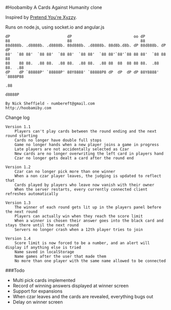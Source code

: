 #Hoobamiby
A Cards Against Humanity clone

Inspired by [Pretend You're Xyzzy](http://pyz.socialgamer.net/game.jsp).

Runs on node.js, using socket.io and angular.js

```
dP                         dP                           oo dP                
88                         88                              88                
88d888b. .d8888b. .d8888b. 88d888b. .d8888b. 88d8b.d8b. dP 88d888b. dP    dP 
88'  `88 88'  `88 88'  `88 88'  `88 88'  `88 88'`88'`88 88 88'  `88 88    88 
88    88 88.  .88 88.  .88 88.  .88 88.  .88 88  88  88 88 88.  .88 88.  .88 
dP    dP `88888P' `88888P' 88Y8888' `88888P8 dP  dP  dP dP 88Y8888' `8888P88 
                                                                         .88 
                                                                     d8888P 

By Nick Sheffield - numbereft@gmail.com
http://hoobamiby.com
```

Change log

	Version 1.1
		Players can't play cards between the round ending and the next round starting
		Cards no longer have double full stops
		Game no longer hands when a new player joins a game in progress
		Late players are not accidentally selected as Czar
		New cards are no longer overwriting the left card in players hand
		Czar no longer gets dealt a card after the round end

	Version 1.2
		Czar can no longer pick more than one winner
		When a non czar player leaves, the judging is updated to reflect that
		Cards played by players who leave now vanish with their owner
		When the server restarts, every currently connected client refreshes automatically

	Version 1.3
		The winner of each round gets lit up in the players panel before the next round
		Players can actually win when they reach the score limit
		When a winner is chosen their answer goes into the black card and stays there until the next round
		Servers no longer crash when a 12th player tries to join

	Version 1.4
		Score limit is now forced to be a number, and an alert will display if anything else is tried
		Name saved in localStorage
		Name games after the user that made them
		No more than one player with the same name allowed to be connected


###Todo

*   Multi pick cards implemented
*   Record of winning answers displayed at winner screen
*   Support for expansions
*   When czar leaves and the cards are revealed, everything bugs out
*   Delay on winner screen